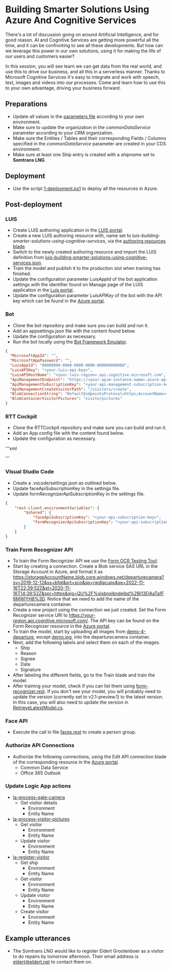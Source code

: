 # Building Smarter Solutions Using Azure And Cognitive Services

There's a lot of discussion going on around Artificial Intelligence, and for good reason. AI and Cognitive Services are getting more powerful all the time, and it can be confronting to see all these developments. But how can we leverage this power in our own solutions, using it for making the life of our users and customers easier?

In this session, you will see learn we can get data from the real world, and use this to drive our business, and all this in a serverless manner. Thanks to Microsoft Cognitive Services it's easy to integrate and work with speech, text, images and videos into our processes. Come and learn how to use this to your own advantage, driving your business forward.

## Preparations

- Update all values in the [parameters file](./code/azuredeploy.parameters.json) according to your own environment.
- Make sure to update the organization in the _commonDataService_ parameter according to your CRM organization.
- Make sure the Entities / Tables and their corresponding Fields / Columns specified in the _commonDataService_ parameter are created in your CDS environment.
- Make sure at least one Ship entry is created with a _shipname_ set to **Somtrans LNG**.

## Deployment

- Use the script [1-deployment.ps1](./code/iac/1-deployment.ps1) to deploy all the resources in Azure.

## Post-deployment

### LUIS

- Create LUIS authoring application in the [LUIS portal](https://eu.luis.ai).
- Create a new LUIS authoring resource with, name set to _luis-building-smarter-solutions-using-cognitive-services_, via the [authoring resources blade](https://eu.luis.ai/user/settings/authoringResources).
- Switch to the newly created authoring resource and import the LUIS definition from [luis-building-smarter-solutions-using-cognitive-services.json](./code/iac/cognitive-services/luis-models/luis-building-smarter-solutions-using-cognitive-services.json).
- Train the model and publish it to the production slot when training has finished.
- Update the configuration parameter _LuisAppId_ of the bot application settings with the identifier found on Manage page of the LUIS application in the [Luis portal](https://eu.luis.ai).
- Update the configuration parameter _LuisAPIKey_ of the bot with the API key which can be found in the [Azure portal](https://portal.azure.com).

### Bot

- Clone the bot repository and make sure you can build and run it.
- Add an appsettings.json file with the content found below.
- Update the configuration as necessary.
- Run the bot locally using the [Bot Framework Emulator](https://aka.ms/bot-framework-emulator-debug-with-emulator).

```json
{
  "MicrosoftAppId": "",
  "MicrosoftAppPassword": "",
  "LuisAppId": "00000000-0000-0000-0000-000000000000",
  "LuisAPIKey": "<your-luis-api-key>",
  "LuisAPIHostName": "<your-luis-region>.api.cognitive.microsoft.com",
  "ApiManagementEndpoint": "https://<your-apim-instance-name>.azure-api.net",
  "ApiManagementSubscriptionKey": "<your-api-management-subscription-key>",
  "ApiManagementCreateVisitorPath": "/visitors/create",
  "BlobConnectionString": "DefaultEndpointsProtocol=https;AccountName=<your-storage-account-name>;AccountKey=<your-storage-account-key>;EndpointSuffix=core.windows.net",
  "BlobContainerVisitorPictures": "visitorpictures"
}
```

### RTT Cockpit

- Clone the RTTCockpit repository and make sure you can build and run it.
- Add an App.config file with the content found below.
- Update the configuration as necessary.

'''xml
<?xml version="1.0"?>
<configuration>
  <appSettings>
    <add key="ServiceBusConnectionString" value="Endpoint=sb://<your-service-bus-namespace>.servicebus.windows.net/;SharedAccessKeyName=RootManageSharedAccessKey;SharedAccessKey=<your-shared-access-key>" />
    <add key="QueueGateCamera" value="gate-camera" />
    <add key="QueueCarCamera" value="car-camera" />
    <add key="QueueDepartureCamera" value="departure-camera" />
  </appSettings>
</configuration>
'''

### VIsual Studio Code

- Create a .vscode/settings.json as outlined below.
- Update faceApiSubscriptionKey in the settings file.
- Update formRecognizerApiSubscriptionKey in the settings file.

```json
{
    "rest-client.environmentVariables": {
        "$shared": {
            "faceApiSubscriptionKey": "<your-api-subscription-key>",
            "formRecognizerApiSubscriptionKey": "<your-api-subscription-key>"
        }
    }
}
```

### Train Form Recognizer API

- To train the Form Recognizer API we use the [Form OCR Testing Tool](https://fott-preview.azurewebsites.net/).
- Start by creating a connection. Create a Blob service SAS URL in the Storage Account in Azure, and format it as <https://storageAccountName.blob.core.windows.net/departurecamera?sv=2019-12-12&ss=bfqt&srt=sco&sp=rwdlacupx&se=2022-11-16T22:39:52Z&st=2020-11-16T14:39:52Z&spr=https&sig=QU%2F%sjsbnsjbndejbd%2Bj13ElAaTa1F6MWIYH8%3D>. Notice that we need to add the name of the departurecamera container.
- Create a new project using the connection we just created. Set the Form Recognizer service URI to <https://your-region.api.cognitive.microsoft.com/>. The API key can be found on the Form Recognizer resource in the [Azure portal](https://portal.azure.com).
- To train the model, start by uploading all images from [demo-4-departure](./demo/demo-4-departure), except [demo.jpg](./demo/demo-4-departure/demo.jpg), into the departurecamera container.
- Next, add the following labels and select them on each of the images.
  - Ship
  - Reason
  - Signee
  - Date
  - Signature
- After labeling the different fields, go to the Train blade and train the model.
- After training your model, check if you can list them using [form-recognizer.rest](./code/iac/rest-calls/form-recognizer.rest). If you don't see your model, you will probably need to update the version (currently set to v2.1-preview.1) to the latest version. In this case, you will also need to update the version in [RetrieveLatestModel.cs](./code/functions/retrieve-latest-model/RetrieveLatestModel.cs).

### Face API

- Execute the call in file [faces.rest](./code/iac/rest-calls/faces.rest) to create a person group.

### Authorize API Connections

- Authorize the following connections, using the Edit API connection blade of the corresponding resource in the [Azure portal](https://portal.azure.com).
  - Common Data Service
  - Office 365 Outlook

### Update Logic App actions

- [la-process-gate-camera](./code/iac/logic-apps/la-process-gate-camera.json)
  - Get visitor details
    - Environment
    - Entity Name
- [la-process-visitor-pictures](./code/iac/logic-apps/la-process-visitor-pictures.json)
  - Get visitor
    - Environment
    - Entity Name
  - Update visitor
    - Environment
    - Entity Name
- [la-register-visitor](./code/iac/logic-apps/la-register-visitor.json)
  - Get ship
    - Environment
    - Entity Name
  - Get visitor
    - Environment
    - Entity Name
  - Update visitor
    - Environment
    - Entity Name
  - Create visitor
    - Environment
    - Entity Name

## Example utterances

- The Somtrans LNG would like to register Eldert Grootenboer as a visitor to do repairs by tomorrow afternoon. Their email address is eldert@eldert.net to contact them on.
